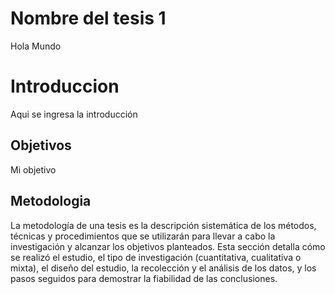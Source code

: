 # Nombre del tesis 1
Hola Mundo

# Introduccion
Aqui se ingresa la introducción
## Objetivos

Mi objetivo

## Metodologia

 La metodología de una tesis es la descripción sistemática de los métodos, técnicas y procedimientos que se utilizarán para llevar a cabo la investigación y alcanzar los objetivos planteados. Esta sección detalla cómo se realizó el estudio, el tipo de investigación (cuantitativa, cualitativa o mixta), el diseño del estudio, la recolección y el análisis de los datos, y los pasos seguidos para demostrar la fiabilidad de las conclusiones. 


##